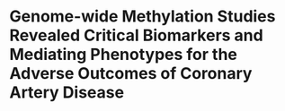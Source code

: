 # Genome-wide Methylation Studies Revealed Critical Biomarkers and Mediating Phenotypes for the Adverse Outcomes of Coronary Artery Disease
